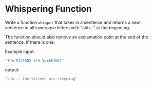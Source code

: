 # Whispering Function

Write a function `whisper` that takes in a sentence 
and returns a new sentence in all lowercase letters with
"shh..." at the beginning. 

The function should also remove an exclamation point
at the end of the sentence, if there is one. 

Example 
input:

```js
"The KITTENS are SLEEPING!"
```

output:

```js
"shh... the kittens are sleeping"
```
